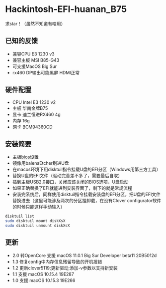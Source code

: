 # Hackintosh-EFI-huanan_B75
求star！（虽然不知道有啥用）

## 已知的反馈
- 兼容CPU E3 1230 v3
- 兼容主板 MSI B85-G43
- 可支援MacOS Big Sur
- rx460 DP输出可能黑屏 HDMI正常

## 硬件配置
- CPU	Intel E3 1230 v2
- 主板	华南金牌B75
- 显卡	迪兰恒进RX460 4g
- 内存	16g
- 网卡	BCM94360CD	

## 安装简要
- [主板bios设置](https://github.com/LeUKi/Hackintosh-EFI-huanan_B75/blob/master/B75-Bios-setting.md)
- 镜像用balenaEtcher刷进U盘
- 在macos环境下用disktuil指令挂载U盘的EFI分区（Windows用第三方工具）
- 替换U盘的EFI文件（驱动完善差不多了，需要最后自取）
- 插到主板USB2.0接口，关闭应该关闭的BIOS选项，U盘启动
- 如果正确替换了EFI就能进到安装界面了，剩下的就是常规流程
- 安装完系统后，同样使用disktuil指令挂载安装盘的EFI分区，把U盘的EFI文件替换进去（这里可能涉及两次的分区挂卸载，在没有Clover configurator软件的时候只能这样手动输入）

```bash
disktuil list
sudo disktuil mount diskXsX
sudo disktuil unmount diskXsX
```

## 更新
- 2.0 转OpenCore 支援 macOS 11.0.1 Big Sur Developer beta11 20B5012d
- 1.3 修复config中内存信息残留导致的开机报错
- 1.2 更新clover5119;更新驱动;添加-v参数以支持新安装
- 1.1 支援 macOS 10.15.4 19E287
- 1.0 支援 macOS 10.15.3 19E266
